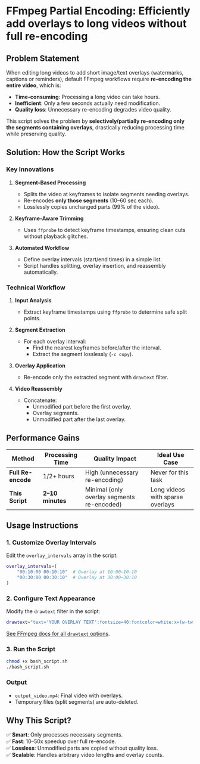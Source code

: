 # **FFmpeg Partial Encoding: Efficiently add overlays to long videos without full re-encoding**  

## **Problem Statement**  
When editing long videos to add short image/text overlays (watermarks, captions or reminders), default FFmpeg workflows require **re-encoding the entire video**, which is:  
- **Time-consuming**: Processing a long video can take hours.  
- **Inefficient**: Only a few seconds actually need modification.  
- **Quality loss**: Unnecessary re-encoding degrades video quality.  

This script solves the problem by **selectively/partially re-encoding only the segments containing overlays**, drastically reducing processing time while preserving quality.  


## **Solution: How the Script Works**  
### **Key Innovations**  
1. **Segment-Based Processing**  
   - Splits the video at keyframes to isolate segments needing overlays.  
   - Re-encodes **only those segments** (10–60 sec each).  
   - Losslessly copies unchanged parts (99% of the video).  

2. **Keyframe-Aware Trimming**  
   - Uses `ffprobe` to detect keyframe timestamps, ensuring clean cuts without playback glitches.  

3. **Automated Workflow**  
   - Define overlay intervals (start/end times) in a simple list.  
   - Script handles splitting, overlay insertion, and reassembly automatically.  


### **Technical Workflow**  
1. **Input Analysis**  
   - Extract keyframe timestamps using `ffprobe` to determine safe split points.  

2. **Segment Extraction**  
   - For each overlay interval:  
     - Find the nearest keyframes before/after the interval.  
     - Extract the segment losslessly (`-c copy`).  

3. **Overlay Application**  
   - Re-encode only the extracted segment with `drawtext` filter.  

4. **Video Reassembly**  
   - Concatenate:  
     - Unmodified part before the first overlay.  
     - Overlay segments.  
     - Unmodified part after the last overlay.  


## **Performance Gains**  
| Method               | Processing Time | Quality Impact | Ideal Use Case |  
|----------------------|-----------------|----------------|----------------|  
| **Full Re-encode**   | 1/2+ hours       | High (unnecessary re-encoding) | Never for this task |  
| **This Script**      | **2–10 minutes** | Minimal (only overlay segments re-encoded) | Long videos with sparse overlays |  


## **Usage Instructions**  
### **1. Customize Overlay Intervals**  
Edit the `overlay_intervals` array in the script:  
```bash
overlay_intervals=(
    "00:10:00 00:10:10"  # Overlay at 10:00–10:10
    "00:30:00 00:30:10"  # Overlay at 30:00–30:10
)
```

### **2. Configure Text Appearance**  
Modify the `drawtext` filter in the script:  
```bash
drawtext="text='YOUR OVERLAY TEXT':fontsize=40:fontcolor=white:x=(w-tw)/2:y=h-th-10"
```
[See FFmpeg docs for all `drawtext` options](https://ffmpeg.org/ffmpeg-filters.html#drawtext).  

### **3. Run the Script**  
```bash
chmod +x bash_script.sh
./bash_script.sh
```

### **Output**  
- `output_video.mp4`: Final video with overlays.  
- Temporary files (split segments) are auto-deleted.  


## **Why This Script?**  
✅ **Smart**: Only processes necessary segments.  
✅ **Fast**: 10–50x speedup over full re-encode.  
✅ **Lossless**: Unmodified parts are copied without quality loss.  
✅ **Scalable**: Handles arbitrary video lengths and overlay counts.
